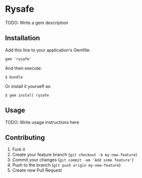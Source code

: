# Rysafe

TODO: Write a gem description

## Installation

Add this line to your application's Gemfile:

    gem 'rysafe'

And then execute:

    $ bundle

Or install it yourself as:

    $ gem install rysafe

## Usage

TODO: Write usage instructions here

## Contributing

1. Fork it
2. Create your feature branch (`git checkout -b my-new-feature`)
3. Commit your changes (`git commit -am 'Add some feature'`)
4. Push to the branch (`git push origin my-new-feature`)
5. Create new Pull Request
